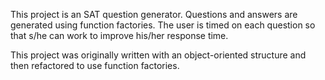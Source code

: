 This project is an SAT question generator. Questions and answers are generated using function factories. The user is timed on each question so that s/he can work to improve his/her response time.

This project was originally written with an object-oriented structure and then refactored to use function factories.
